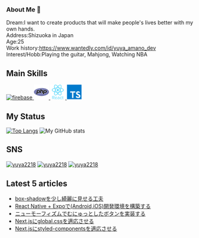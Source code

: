 ### About Me 👋

Dream:I want to create products that will make people's lives better with my own hands.<br>
Address:Shizuoka in Japan<br>
Age:25<br>
Work history:https://www.wantedly.com/id/yuya_amano_dev<br>
Interest/Hobb:Playing the guitar, Mahjong, Watching NBA<br>


## Main Skills

<p align="left"> <a href="https://firebase.google.com/" target="_blank"> <img src="https://www.vectorlogo.zone/logos/firebase/firebase-icon.svg" alt="firebase" width="40" height="40"/> </a> <a href="https://www.php.net" target="_blank"> <img src="https://raw.githubusercontent.com/devicons/devicon/master/icons/php/php-original.svg" alt="php" width="40" height="40"/> </a> <a href="https://reactjs.org/" target="_blank"> <img src="https://raw.githubusercontent.com/devicons/devicon/master/icons/react/react-original-wordmark.svg" alt="react" width="40" height="40"/> </a> <a href="https://www.typescriptlang.org/" target="_blank"> <img src="https://raw.githubusercontent.com/devicons/devicon/master/icons/typescript/typescript-original.svg" alt="typescript" width="40" height="40"/> </a> </p>



## My Status

[![Top Langs](https://github-readme-stats.vercel.app/api/top-langs/?username=yuyaamano23&layout=compact)](https://github.com/yuyaamano23)
![My GitHub stats](https://github-readme-stats.vercel.app/api?username=yuyaamano23&show_icons=true&theme=flag-india)

## SNS

<a href="https://twitter.com/yuya2218" target="blank"><img align="center" src="https://raw.githubusercontent.com/rahuldkjain/github-profile-readme-generator/master/src/images/icons/Social/twitter.svg" alt="yuya2218" height="50" width="50" /></a>
<a href="https://zenn.dev/yuyaamano23" target="blank"><img align="center" src="https://user-images.githubusercontent.com/58542696/107915561-0f7d7080-6fa8-11eb-97f3-0f92cdb4ca71.png" alt="yuya2218" height="40" width="70" /></a>
<a href="https://qiita.com/Yuya2218" target="blank"><img align="center" src="https://user-images.githubusercontent.com/58542696/107916312-73ecff80-6fa9-11eb-8c7d-f60763c7374c.png" alt="yuya2218" height="50" width="50" /></a>


## Latest 5 articles

<!-- LATEST_ARTICLES_START -->
- [box-shadowを少し綺麗に見せる工夫](https://zenn.dev/yuyaamano23/articles/9eb318e3fe2fcb)
- [React Native + Expoで(Android,iOS)開発環境を構築する](https://zenn.dev/yuyaamano23/articles/dad35355a30036)
- [ニューモーフィズムでむにゅっとしたボタンを実装する](https://zenn.dev/yuyaamano23/articles/61e580b0a2ebe0)
- [Next.jsにglobal.cssを適応させる](https://zenn.dev/yuyaamano23/articles/1661278dfe650f)
- [Next.jsにstyled-componentsを適応させる](https://zenn.dev/yuyaamano23/articles/ce2d5fdf56e7b6)
<!-- LATEST_ARTICLES_END -->
